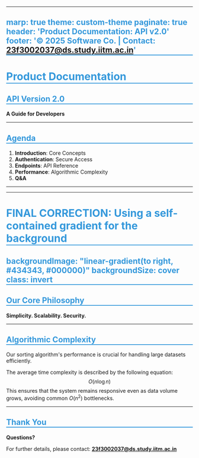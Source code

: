 ------
marp: true
theme: custom-theme
paginate: true
header: 'Product Documentation: API v2.0'
footer: '© 2025 Software Co. | Contact: 23f3002037@ds.study.iitm.ac.in'
---

# Product Documentation
## API Version 2.0
**A Guide for Developers**

---

<style>
:root {
  --color-background: #f0f4f8;
  --color-foreground: #2c3e50;
  --color-highlight: #3498db;
}
h1, h2 {
  color: var(--color-highlight);
  border-bottom: 2px solid currentColor;
}
section {
    background-color: var(--color-background);
    color: var(--color-foreground);
    font-family: 'Segoe UI', Tahoma, Geneva, Verdana, sans-serif;
}
</style>

## Agenda

1.  **Introduction**: Core Concepts
2.  **Authentication**: Secure Access
3.  **Endpoints**: API Reference
4.  **Performance**: Algorithmic Complexity
5.  **Q&A**

---
---
# FINAL CORRECTION: Using a self-contained gradient for the background
backgroundImage: "linear-gradient(to right, #434343, #000000)"
backgroundSize: cover
class: invert
---

## Our Core Philosophy
**Simplicity. Scalability. Security.**

---

<style scoped>
section.invert {
  color: #fff;
  text-shadow: 1px 1px 5px black;
}
section.invert h2 {
    color: #fff;
    border-bottom-color: #fff;
}
</style>

## Algorithmic Complexity

Our sorting algorithm's performance is crucial for handling large datasets efficiently.

The average time complexity is described by the following equation:
$$
O(n \log n)
$$
This ensures that the system remains responsive even as data volume grows, avoiding common $O(n^2)$ bottlenecks.

---

## Thank You

**Questions?**

For further details, please contact:
**23f3002037@ds.study.iitm.ac.in**
